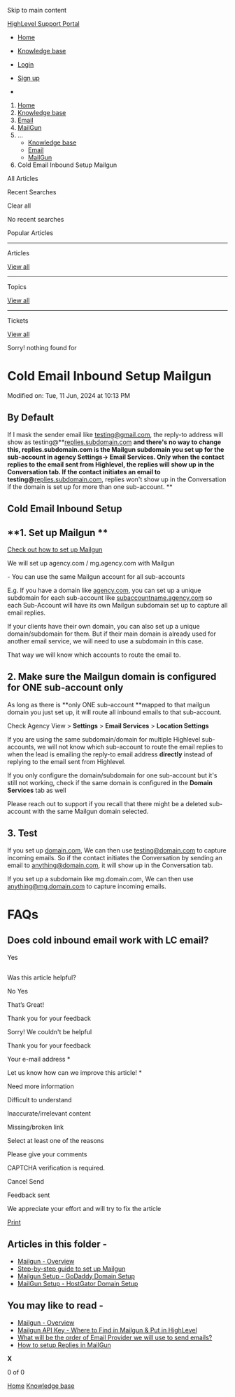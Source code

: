 Skip to main content

[ HighLevel Support Portal ](https://help.gohighlevel.com)

  * [ Home ](/support/home)
  * [ Knowledge base ](/support/solutions)

  * [Login](/support/login)
  * [Sign up](/support/signup)
  * 

  1. [Home](/support/home)
  2. [Knowledge base](/support/solutions)
  3. [Email](/support/solutions/48000449563)
  4. [MailGun](/support/solutions/folders/48000665892)
  5. ... 
     * [Knowledge base](/support/solutions)
     * [Email](/support/solutions/48000449563)
     * [MailGun](/support/solutions/folders/48000665892)
  6. Cold Email Inbound Setup Mailgun

All  Articles 

Recent Searches

Clear all

No recent searches

Popular Articles

* * *

Articles

[View all](/support/search/solutions)

* * *

Topics

[View all](/support/search/topics)

* * *

Tickets

[View all](/support/search/tickets)

Sorry! nothing found for   

# Cold Email Inbound Setup Mailgun

Modified on: Tue, 11 Jun, 2024 at 10:13 PM

## By Default

If I mask the sender email like testing@gmail.com, the reply-to address will show as testing@**[replies.subdomain.com](https://replies.subdomain.com/) **and there's no way to change this, replies.subdomain.com is the Mailgun subdomain you set up for the sub-account in agency Settings-> Email Services. **Only when** the contact replies to the email sent from Highlevel, the replies will show up in the Conversation tab.  If the contact initiates an email to testing@**[replies.subdomain.com](https://replies.subdomain.com/), replies won't show up in the Conversation if the domain is set up for more than one sub-account. **

## Cold Email Inbound Setup

## **1\. Set up Mailgun  **

**[](https://gohighlevelassist.freshdesk.com/support/solutions/folders/48000665892)**[](https://gohighlevelassist.freshdesk.com/support/solutions/folders/48000665892)[Check out how to set up Mailgun](https://gohighlevelassist.freshdesk.com/support/solutions/folders/48000665892)[](https://gohighlevelassist.freshdesk.com/support/solutions/folders/48000665892)**[](https://gohighlevelassist.freshdesk.com/support/solutions/folders/48000665892)**

We will set up agency.com / mg.agency.com with Mailgun

\- You can use the same Mailgun account for all sub-accounts

E.g. If you have a domain like [agency.com](//agency.com), you can set up a unique subdomain for each sub-account like [subaccountname.agency.com](//locationname.agency.com) so each Sub-Account will have its own Mailgun subdomain set up to capture all email replies.

If your clients have their own domain, you can also set up a unique domain/subdomain for them. But if their main domain is already used for another email service, we will need to use a subdomain in this case.

That way we will know which accounts to route the email to.

## **2\. Make sure the Mailgun domain is configured for ONE sub-account only**

As long as there is **only ONE sub-account  **mapped to that mailgun domain you just set up, it will route all inbound emails to that sub-account.

Check Agency View > **Settings** > **Email Services** > **Location Settings**

If you are using the same subdomain/domain for multiple Highlevel sub-accounts, we will not know which sub-account to route the email replies to when the lead is emailing the reply-to email address **directly** instead of replying to the email sent from Highlevel.

If you only configure the domain/subdomain for one sub-account but it's still not working, check if the same domain is configured in the **Domain Services** tab as well

Please reach out to support if you recall that there might be a deleted sub-account with the same Mailgun domain selected.

## 3\. Test

If you set up [domain.com](//domain.com), We can then use testing@domain.com to capture incoming emails. So if the contact initiates the Conversation by sending an email to anything@domain.com, it will show up in the Conversation tab. 

If you set up a subdomain like mg.domain.com, We can then use anything@mg.domain.com to capture incoming emails. 

# FAQs

## Does cold inbound email work with LC email?

Yes

##   

Was this article helpful?

No  Yes 

That’s Great!

Thank you for your feedback

Sorry! We couldn't be helpful

Thank you for your feedback

Your e-mail address *

Let us know how can we improve this article! *

Need more information 

Difficult to understand 

Inaccurate/irrelevant content 

Missing/broken link 

Select at least one of the reasons 

Please give your comments 

CAPTCHA verification is required. 

Cancel  Send 

Feedback sent

We appreciate your effort and will try to fix the article

[Print](javascript:print\(\))

## Articles in this folder -

  * [Mailgun - Overview](/support/solutions/articles/48000981677-mailgun-overview)
  * [Step-by-step guide to set up Mailgun](/support/solutions/articles/48001219824-step-by-step-guide-to-set-up-mailgun)
  * [Mailgun Setup - GoDaddy Domain Setup](/support/solutions/articles/48000981678-mailgun-setup-godaddy-domain-setup)
  * [MailGun Setup - HostGator Domain Setup](/support/solutions/articles/48000981679-mailgun-setup-hostgator-domain-setup)

## You may like to read -

  * [Mailgun - Overview](/support/solutions/articles/48000981677-mailgun-overview)
  * [Mailgun API Key - Where to Find in Mailgun & Put in HighLevel](/support/solutions/articles/48000981682-mailgun-api-key-where-to-find-in-mailgun-put-in-highlevel)
  * [What will be the order of Email Provider we will use to send emails?](/support/solutions/articles/48001209681-what-will-be-the-order-of-email-provider-we-will-use-to-send-emails-)
  * [How to setup Replies in MailGun](/support/solutions/articles/48000987293-how-to-setup-replies-in-mailgun)

**X**

0 of 0 []()

[Home](/support/home) [Knowledge base](/support/solutions)
